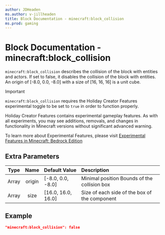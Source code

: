 ```yaml
---
author: JDHeaden
ms.author: v-jillheaden
title: Block Documentation - minecraft:block_collision
ms.prod: gaming
---
```


# Block Documentation - minecraft:block_collision

`minecraft:block_collision` describes the collision of the block with entities and actors. If set to false, it disables the collision of the block with entities. An origin of [-8.0, 0.0, -8.0] with a size of [16, 16, 16] is a unit cube.

>[!IMPORTANT]
> `minecraft:block_collision` requires the Holiday Creator Features experimental toggle to be set to `true` in order to function properly.
>
>Holiday Creator Features contains experimental gameplay features. As with all experiments, you may see additions, removals, and changes in functionality in Minecraft versions without significant advanced warning.
>
>To learn more about Experimental Features, please visit [Experimental Features in Minecraft: Bedrock Edition](../../../../../Documents/ExperimentalFeaturesToggle.md)

## Extra Parameters

| Type| Name| Default Value| Description |
|:-----------:|:-----------:|:-----------|:-----------|
| Array| origin| [-8.0, 0.0, -8.0]| Minimal position Bounds of the collision box |
| Array| size| [16.0, 16.0, 16.0]| Size of each side of the box of the component |

## Example

```json
"minecraft:block_collision": false
```
